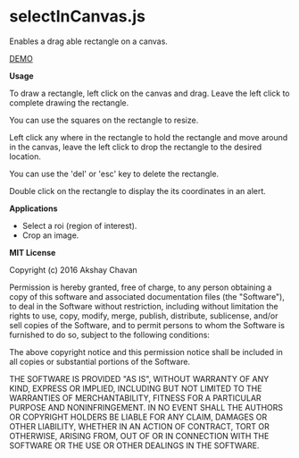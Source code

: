 # selectInCanvas.js
Enables a drag able rectangle on a canvas.

[DEMO](https://cdn.rawgit.com/arccoder/selectincanvasjs/master/index.html)

**Usage**

To draw a rectangle, left click on the canvas and drag. 
Leave the left click to complete drawing the rectangle.

You can use the squares on the rectangle to resize. 

Left click any where in the rectangle to hold the rectangle and move around in the canvas, leave the left click to drop the rectangle to the desired location. 

You can use the 'del' or 'esc' key to delete the rectangle.

Double click on the rectangle to display the its coordinates in an alert.

**Applications**
- Select a roi (region of interest).
- Crop an image.

**MIT License**

Copyright (c) 2016 Akshay Chavan

Permission is hereby granted, free of charge, to any person obtaining a copy
of this software and associated documentation files (the "Software"), to deal
in the Software without restriction, including without limitation the rights
to use, copy, modify, merge, publish, distribute, sublicense, and/or sell
copies of the Software, and to permit persons to whom the Software is
furnished to do so, subject to the following conditions:

The above copyright notice and this permission notice shall be included in all
copies or substantial portions of the Software.

THE SOFTWARE IS PROVIDED "AS IS", WITHOUT WARRANTY OF ANY KIND, EXPRESS OR
IMPLIED, INCLUDING BUT NOT LIMITED TO THE WARRANTIES OF MERCHANTABILITY,
FITNESS FOR A PARTICULAR PURPOSE AND NONINFRINGEMENT. IN NO EVENT SHALL THE
AUTHORS OR COPYRIGHT HOLDERS BE LIABLE FOR ANY CLAIM, DAMAGES OR OTHER
LIABILITY, WHETHER IN AN ACTION OF CONTRACT, TORT OR OTHERWISE, ARISING FROM,
OUT OF OR IN CONNECTION WITH THE SOFTWARE OR THE USE OR OTHER DEALINGS IN THE
SOFTWARE.
